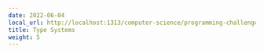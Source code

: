 ```yaml
---
date: 2022-06-04
local_url: http://localhost:1313/computer-science/programming-challenges/language-concepts/type-systems/
title: Type Systems
weight: 5
---
```

